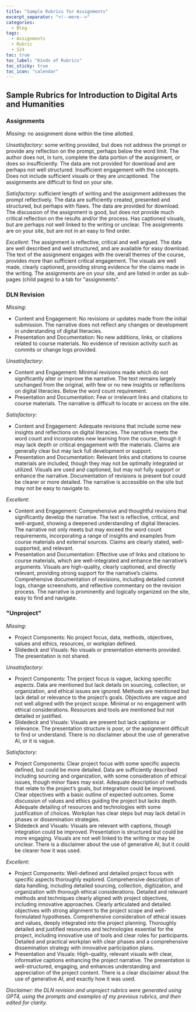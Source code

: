 ```yaml
---
title: "Sample Rubrics for Assignments"
excerpt_separator: "<!--more-->"
categories:
  - Blog
tags:
  - Assignments
  - Rubric
  - S24
toc: true
toc_label: "Kinds of Rubrics"
toc_sticky: true
toc_icon: "calendar"
---
```


## Sample Rubrics for Introduction to Digital Arts and Humanities

### Assignments

*Missing*: no assignment done within the time allotted.

*Unsatisfactory*: some writing provided, but does not address the prompt or provide any reflection on the prompt, perhaps below the word limit. The author does not, in turn, complete the data portion of the assignment, or does so insufficiently. The data are not provided for download and are perhaps not well structured. Insufficient engagement with the concepts. Does not include sufficient visuals or they are uncaptioned. The assignments are difficult to find on your site.

*Satisfactory*: sufficient length of writing and the assignment addresses the prompt reflectively. The data are sufficiently created, presented and structured, but perhaps with flaws. The data are provided for download. The discussion of the assignment is good, but does not provide much critical reflection on the results and/or the process. Has captioned visuals, but are perhaps not well linked to the writing or unclear. The assignments are on your site, but are not in an easy to find order.

*Excellent*: The assignment is reflective, critical and well argued. The data are well described and well structured, and are available for easy download. The text of the assignment engages with the overall themes of the course, provides more than sufficient critical engagement. The visuals are well made, clearly captioned, providing strong evidence for the claims made in the writing. The assignments are on your site, and are listed in order as sub-pages (child pages) to a tab for "assignments".

### DLN Revision

*Missing*:

- Content and Engagement: No revisions or updates made from the initial submission. The narrative does not reflect any changes or development in understanding of digital literacies.
- Presentation and Documentation: No new additions, links, or citations related to course materials. No evidence of revision activity such as commits or change logs provided.

*Unsatisfactory*:

- Content and Engagement: Minimal revisions made which do not significantly alter or improve the narrative. The text remains largely unchanged from the original, with few or no new insights or reflections on digital literacies. Below the word count requirement.
- Presentation and Documentation: Few or irrelevant links and citations to course materials. The narrative is difficult to locate or access on the site.

*Satisfactory*:

- Content and Engagement: Adequate revisions that include some new insights and reflections on digital literacies. The narrative meets the word count and incorporates new learning from the course, though it may lack depth or critical engagement with the materials. Claims are generally clear but may lack full development or support.
- Presentation and Documentation: Relevant links and citations to course materials are included, though they may not be optimally integrated or utilized. Visuals are used and captioned, but may not fully support or enhance the narrative. Documentation of revisions is present but could be clearer or more detailed. The narrative is accessible on the site but may not be easy to navigate to.

*Excellent*:

- Content and Engagement: Comprehensive and thoughtful revisions that significantly develop the narrative. The text is reflective, critical, and well-argued, showing a deepened understanding of digital literacies. The narrative not only meets but may exceed the word count requirements, incorporating a range of insights and examples from course materials and external sources. Claims are clearly stated, well-supported, and relevant.
- Presentation and Documentation: Effective use of links and citations to course materials, which are well-integrated and enhance the narrative’s arguments. Visuals are high-quality, clearly captioned, and directly relevant, providing strong support for the narrative’s claims. Comprehensive documentation of revisions, including detailed commit logs, change screenshots, and reflective commentary on the revision process. The narrative is prominently and logically organized on the site, easy to find and navigate.


### "Unproject" 

*Missing*:

- Project Components: No project focus, data, methods, objectives, values and ethics, resources, or workplan defined.
- Slidedeck and Visuals: No visuals or presentation elements provided. The presentation is not shared.

*Unsatisfactory*:

- Project Components: The project focus is vague, lacking specific aspects. Data are mentioned but lack details on sourcing, collection, or organization, and ethical issues are ignored. Methods are mentioned but lack detail or relevance to the project’s goals. Objectives are vague and not well aligned with the project scope. Minimal or no engagement with ethical considerations. Resources and tools are mentioned but not detailed or justified.
- Slidedeck and Visuals: Visuals are present but lack captions or relevance. The presentation structure is poor, or the assignment difficult to find or understand. There is no disclaimer about the use of generative AI, or it is vague. 

*Satisfactory*: 

- Project Components: Clear project focus with some specific aspects defined, but could be more detailed. Data are sufficiently described including sourcing and organization, with some consideration of ethical issues, though minor flaws may exist. Adequate description of methods that relate to the project’s goals, but integration could be improved. Clear objectives with a basic outline of expected outcomes. Some discussion of values and ethics guiding the project but lacks depth. Adequate detailing of resources and technologies with some justification of choices. Workplan has clear steps but may lack detail in phases or dissemination strategies.
- Slidedeck and Visuals: Visuals are relevant with captions, though integration could be improved. Presentation is structured but could be more engaging. Visuals are not well linked to the writing or may be unclear. There is a disclaimer about the use of generative AI, but it could be clearer how it was used. 

*Excellent*: 

- Project Components: Well-defined and detailed project focus with specific aspects thoroughly explored. Comprehensive description of data handling, including detailed sourcing, collection, digitization, and organization with thorough ethical considerations. Detailed and relevant methods and techniques clearly aligned with project objectives, including innovative approaches. Clearly articulated and detailed objectives with strong alignment to the project scope and well-formulated hypotheses. Comprehensive consideration of ethical issues and values, deeply integrated into the project planning. Thoroughly detailed and justified resources and technologies essential for the project, including innovative use of tools and clear roles for participants. Detailed and practical workplan with clear phases and a comprehensive dissemination strategy with innovative participation plans.
- Presentation and Visuals: High-quality, relevant visuals with clear, informative captions enhancing the project narrative. The presentation is well-structured, engaging, and enhances understanding and appreciation of the project content. There is a clear disclaimer about the use of generative AI, and exactly how it was used. 


*Disclaimer: the DLN revision and unproject rubrics were generated using GPT4, using the prompts and examples of my previous rubrics, and then edited for clarity.*

